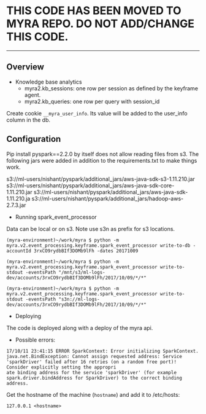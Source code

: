 # THIS CODE HAS BEEN MOVED TO MYRA REPO. DO NOT ADD/CHANGE THIS CODE.

---------------------------------

## Overview

* Knowledge base analytics
  * myra2.kb_sessions: one row per session as defined by the keyframe agent.
  * myra2.kb_queries: one row per query with session_id

Create cookie ```__myra_user_info```. Its value will be added to the user_info column in the db.

## Configuration

Pip install pyspark==2.2.0 by itself does not allow reading files from s3. The following jars were added in addition to the requirements.txt to make things work.

s3://ml-users/nishant/pyspark/additional_jars/aws-java-sdk-s3-1.11.210.jar
s3://ml-users/nishant/pyspark/additional_jars/aws-java-sdk-core-1.11.210.jar
s3://ml-users/nishant/pyspark/additional_jars/aws-java-sdk-1.11.210.ja
s3://ml-users/nishant/pyspark/additional_jars/hadoop-aws-2.7.3.jar

- Running spark_event_processor

Data can be local or on s3. Note use s3n as prefix for s3 locations.

```
(myra-environment)~/work/myra $ python -m myra.v2.event_processing.keyframe.spark_event_processor write-to-db -accountId 3rxCO9rydbBIf3DOMb9lFh -dates 20171009

(myra-environment)~/work/myra $ python -m myra.v2.event_processing.keyframe.spark_event_processor write-to-stdout -eventsPath "/mnt/s3/ml-logs-dev/accounts/3rxCO9rydbBIf3DOMb9lFh/2017/10/09/*/*"

(myra-environment)~/work/myra $ python -m myra.v2.event_processing.keyframe.spark_event_processor write-to-stdout -eventsPath "s3n://ml-logs-dev/accounts/3rxCO9rydbBIf3DOMb9lFh/2017/10/09/*/*"
```

- Deploying

The code is deployed along with a deploy of the myra api.


- Possible errors:
```
17/10/11 23:41:15 ERROR SparkContext: Error initializing SparkContext. 
java.net.BindException: Cannot assign requested address: Service 'sparkDriver' failed after 16 retries (on a random free port)! Consider explicitly setting the appropri
ate binding address for the service 'sparkDriver' (for example spark.driver.bindAddress for SparkDriver) to the correct binding address.
```

Get the hostname of the machine (```hostname```) and add it to /etc/hosts:
```
127.0.0.1 <hostname>
```



